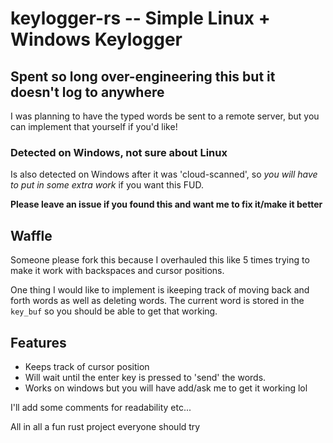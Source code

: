 # keylogger-rs -- Simple Linux + Windows Keylogger
## Spent so long over-engineering this but it doesn't log to anywhere

I was planning to have the typed words be sent to a remote server, but you can implement that yourself if you'd like!

### Detected on Windows, not sure about Linux
Is also detected on Windows after it was 'cloud-scanned', so _you will have to put in some extra work_ if you want this FUD.

__Please leave an issue if you found this and want me to fix it/make it better__

## Waffle
Someone please fork this because I overhauled this like 5 times trying to make it work with backspaces and cursor positions.

One thing I would like to implement is ikeeping track of moving back and forth words as well as deleting words. The current word is stored in the `key_buf` so you should be able to get that working.

## Features
- Keeps track of cursor position
- Will wait until the enter key is pressed to 'send' the words.
- Works on windows but you will have add/ask me to get it working lol 

I'll add some comments for readability etc...

All in all a fun rust project everyone should try
